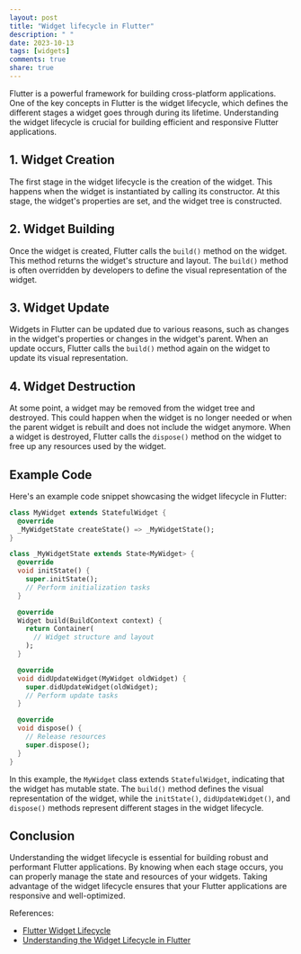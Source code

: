 ```yaml
---
layout: post
title: "Widget lifecycle in Flutter"
description: " "
date: 2023-10-13
tags: [widgets]
comments: true
share: true
---
```


Flutter is a powerful framework for building cross-platform applications. One of the key concepts in Flutter is the widget lifecycle, which defines the different stages a widget goes through during its lifetime. Understanding the widget lifecycle is crucial for building efficient and responsive Flutter applications.

## 1. Widget Creation

The first stage in the widget lifecycle is the creation of the widget. This happens when the widget is instantiated by calling its constructor. At this stage, the widget's properties are set, and the widget tree is constructed.

## 2. Widget Building

Once the widget is created, Flutter calls the `build()` method on the widget. This method returns the widget's structure and layout. The `build()` method is often overridden by developers to define the visual representation of the widget.

## 3. Widget Update

Widgets in Flutter can be updated due to various reasons, such as changes in the widget's properties or changes in the widget's parent. When an update occurs, Flutter calls the `build()` method again on the widget to update its visual representation.

## 4. Widget Destruction

At some point, a widget may be removed from the widget tree and destroyed. This could happen when the widget is no longer needed or when the parent widget is rebuilt and does not include the widget anymore. When a widget is destroyed, Flutter calls the `dispose()` method on the widget to free up any resources used by the widget.

## Example Code

Here's an example code snippet showcasing the widget lifecycle in Flutter:

```dart
class MyWidget extends StatefulWidget {
  @override
  _MyWidgetState createState() => _MyWidgetState();
}

class _MyWidgetState extends State<MyWidget> {
  @override
  void initState() {
    super.initState();
    // Perform initialization tasks
  }

  @override
  Widget build(BuildContext context) {
    return Container(
      // Widget structure and layout
    );
  }

  @override
  void didUpdateWidget(MyWidget oldWidget) {
    super.didUpdateWidget(oldWidget);
    // Perform update tasks
  }

  @override
  void dispose() {
    // Release resources
    super.dispose();
  }
}
```

In this example, the `MyWidget` class extends `StatefulWidget`, indicating that the widget has mutable state. The `build()` method defines the visual representation of the widget, while the `initState()`, `didUpdateWidget()`, and `dispose()` methods represent different stages in the widget lifecycle.

## Conclusion

Understanding the widget lifecycle is essential for building robust and performant Flutter applications. By knowing when each stage occurs, you can properly manage the state and resources of your widgets. Taking advantage of the widget lifecycle ensures that your Flutter applications are responsive and well-optimized.

References:
- [Flutter Widget Lifecycle](https://api.flutter.dev/flutter/widgets/StatefulWidget-class.html)
- [Understanding the Widget Lifecycle in Flutter](https://flutter.dev/docs/get-started/flutter-for/android-devs#widgets)